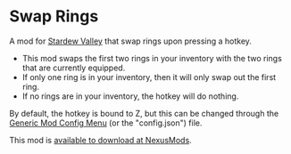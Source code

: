 # Swap Rings

A mod for [Stardew Valley](https://www.stardewvalley.net/) that swap rings upon pressing a hotkey.

- This mod swaps the first two rings in your inventory with the two rings that are currently equipped.
- If only one ring is in your inventory, then it will only swap out the first ring.
- If no rings are in your inventory, the hotkey will do nothing.

By default, the hotkey is bound to Z, but this can be changed through the [Generic Mod Config Menu](https://www.nexusmods.com/stardewvalley/mods/5098) (or the "config.json") file.

This mod is [available to download at NexusMods](https://www.nexusmods.com/stardewvalley/mods/21205).
